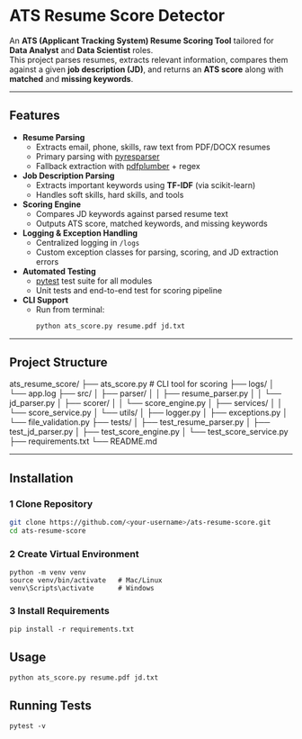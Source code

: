 # ATS Resume Score Detector

An **ATS (Applicant Tracking System) Resume Scoring Tool** tailored for **Data Analyst** and **Data Scientist** roles.  
This project parses resumes, extracts relevant information, compares them against a given **job description (JD)**, and returns an **ATS score** along with **matched** and **missing keywords**.

---

## Features
- **Resume Parsing**
  - Extracts email, phone, skills, raw text from PDF/DOCX resumes
  - Primary parsing with [pyresparser](https://github.com/OmkarPathak/pyresparser)
  - Fallback extraction with [pdfplumber](https://github.com/jsvine/pdfplumber) + regex
- **Job Description Parsing**
  - Extracts important keywords using **TF-IDF** (via scikit-learn)
  - Handles soft skills, hard skills, and tools
- **Scoring Engine**
  - Compares JD keywords against parsed resume text
  - Outputs ATS score, matched keywords, and missing keywords
- **Logging & Exception Handling**
  - Centralized logging in `/logs`
  - Custom exception classes for parsing, scoring, and JD extraction errors
- **Automated Testing**
  - [pytest](https://docs.pytest.org/) test suite for all modules
  - Unit tests and end-to-end test for scoring pipeline
- **CLI Support**
  - Run from terminal:  
    ```bash
    python ats_score.py resume.pdf jd.txt
    ```

---

## Project Structure
ats_resume_score/
├── ats_score.py # CLI tool for scoring
├── logs/
│ └── app.log
├── src/
│ ├── parser/
│ │ ├── resume_parser.py
│ │ └── jd_parser.py
│ ├── scorer/
│ │ └── score_engine.py
│ ├── services/
│ │ └── score_service.py
│ └── utils/
│ ├── logger.py
│ ├── exceptions.py
│ └── file_validation.py
├── tests/
│ ├── test_resume_parser.py
│ ├── test_jd_parser.py
│ ├── test_score_engine.py
│ └── test_score_service.py
├── requirements.txt
└── README.md


---

## Installation

### 1 Clone Repository
```bash
git clone https://github.com/<your-username>/ats-resume-score.git
cd ats-resume-score
```
### 2 Create Virtual Environment
```
python -m venv venv
source venv/bin/activate   # Mac/Linux
venv\Scripts\activate      # Windows
```
### 3 Install Requirements
```
pip install -r requirements.txt
```
## Usage
```
python ats_score.py resume.pdf jd.txt
```
## Running Tests
```
pytest -v
```
